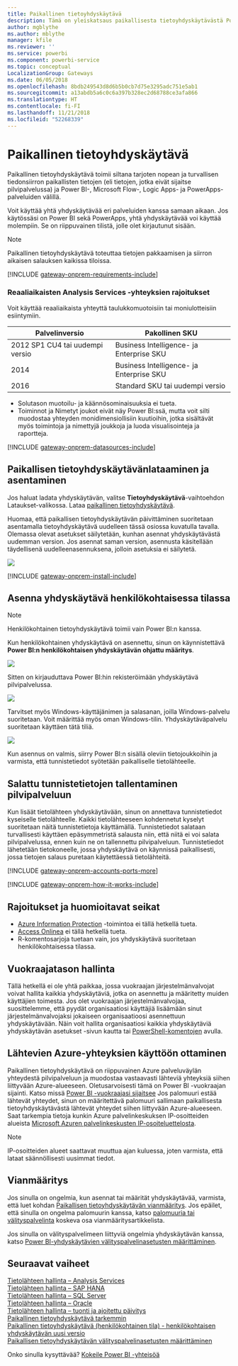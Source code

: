 ```yaml
---
title: Paikallinen tietoyhdyskäytävä
description: Tämä on yleiskatsaus paikallisesta tietoyhdyskäytävästä Power BI:lle. Voit käyttää tätä yhdyskäytävää DirectQueryn tietolähteiden kanssa. Voit käyttää myös tätä yhdyskäytävää päivittämään pilvipalvelun tietojoukkoja paikallisten tietojen kanssa.
author: mgblythe
ms.author: mblythe
manager: kfile
ms.reviewer: ''
ms.service: powerbi
ms.component: powerbi-service
ms.topic: conceptual
LocalizationGroup: Gateways
ms.date: 06/05/2018
ms.openlocfilehash: 8bdb249543d8d6b5b0cb7d75e3295adc751e5ab1
ms.sourcegitcommit: a13abdb5a6c0c6a397b328ec2d68788ce3afa866
ms.translationtype: HT
ms.contentlocale: fi-FI
ms.lasthandoff: 11/21/2018
ms.locfileid: "52268339"
---
```

# <a name="on-premises-data-gateway"></a>Paikallinen tietoyhdyskäytävä

Paikallinen tietoyhdyskäytävä toimii siltana tarjoten nopean ja turvallisen tiedonsiirron paikallisten tietojen (eli tietojen, jotka eivät sijaitse pilvipalvelussa) ja Power BI-, Microsoft Flow-, Logic Apps- ja PowerApps-palveluiden välillä.

Voit käyttää yhtä yhdyskäytävää eri palveluiden kanssa samaan aikaan. Jos käytössäsi on Power BI sekä PowerApps, yhtä yhdyskäytävää voi käyttää molempiin. Se on riippuvainen tilistä, jolle olet kirjautunut sisään.

> [!NOTE]
> Paikallinen tietoyhdyskäytävä toteuttaa tietojen pakkaamisen ja siirron aikaisen salauksen kaikissa tiloissa.

<!-- Shared Requirements Include -->
[!INCLUDE [gateway-onprem-requirements-include](./includes/gateway-onprem-requirements-include.md)]

### <a name="limitations-of-analysis-services-live-connections"></a>Reaaliaikaisten Analysis Services -yhteyksien rajoitukset

Voit käyttää reaaliaikaista yhteyttä taulukkomuotoisiin tai moniulotteisiin esiintymiin.

| **Palvelinversio** | **Pakollinen SKU** |
| --- | --- |
| 2012 SP1 CU4 tai uudempi versio |Business Intelligence- ja Enterprise SKU |
| 2014 |Business Intelligence- ja Enterprise SKU |
| 2016 |Standard SKU tai uudempi versio |

* Solutason muotoilu- ja käännösominaisuuksia ei tueta.
* Toiminnot ja Nimetyt joukot eivät näy Power BI:ssä, mutta voit silti muodostaa yhteyden monidimensiollisiin kuutioihin, jotka sisältävät myös toimintoja ja nimettyjä joukkoja ja luoda visualisointeja ja raportteja.

<!-- Shared Install steps Include -->
[!INCLUDE [gateway-onprem-datasources-include](./includes/gateway-onprem-datasources-include.md)]

## <a name="download-and-install-the-on-premises-data-gateway"></a>Paikallisen tietoyhdyskäytävänlataaminen ja asentaminen

Jos haluat ladata yhdyskäytävän, valitse **Tietoyhdyskäytävä**-vaihtoehdon Lataukset-valikossa. Lataa [paikallinen tietoyhdyskäytävä](http://go.microsoft.com/fwlink/?LinkID=820925).

Huomaa, että paikallisen tietoyhdyskäytävän päivittäminen suoritetaan asentamalla tietoyhdyskäytävä uudelleen tässä osiossa kuvatulla tavalla. Olemassa olevat asetukset säilytetään, kunhan asennat yhdyskäytävästä uudemman version. Jos asennat saman version, asennusta käsitellään täydellisenä uudelleenasennuksena, jolloin asetuksia ei säilytetä.

![](media/service-gateway-onprem/powerbi-download-data-gateway.png)

<!-- Shared Install steps Include -->
[!INCLUDE [gateway-onprem-install-include](./includes/gateway-onprem-install-include.md)]

## <a name="install-the-gateway-in-personal-mode"></a>Asenna yhdyskäytävä henkilökohtaisessa tilassa

> [!NOTE]
> Henkilökohtainen tietoyhdyskäytävä toimii vain Power BI:n kanssa.

Kun henkilökohtainen yhdyskäytävä on asennettu, sinun on käynnistettävä **Power BI:n henkilökohtaisen yhdyskäytävän ohjattu määritys**.

![](media/service-gateway-onprem/personal-gateway-launch-configuration.png)

Sitten on kirjauduttava Power BI:hin rekisteröimään yhdyskäytävä pilvipalvelussa.

![](media/service-gateway-onprem/personal-gateway-signin.png)

Tarvitset myös Windows-käyttäjänimen ja salasanan, joilla Windows-palvelu suoritetaan. Voit määrittää myös oman Windows-tilin. Yhdyskäytäväpalvelu suoritetaan käyttäen tätä tiliä.

![](media/service-gateway-onprem/personal-gateway-windows-service.png)

Kun asennus on valmis, siirry Power BI:n sisällä oleviin tietojoukkoihin ja varmista, että tunnistetiedot syötetään paikalliselle tietolähteelle.

<a name="credentials"></a>

## <a name="storing-encrypted-credentials-in-the-cloud"></a>Salattu tunnistetietojen tallentaminen pilvipalveluun

Kun lisäät tietolähteen yhdyskäytävään, sinun on annettava tunnistetiedot kyseiselle tietolähteelle. Kaikki tietolähteeseen kohdennetut kyselyt suoritetaan näitä tunnistetietoja käyttämällä. Tunnistetiedot salataan turvallisesti käyttäen epäsymmetristä salausta niin, että niitä ei voi salata pilvipalvelussa, ennen kuin ne on tallennettu pilvipalveluun. Tunnistetiedot lähetetään tietokoneelle, jossa yhdyskäytävä on käynnissä paikallisesti, jossa tietojen salaus puretaan käytettäessä tietolähteitä.

<!-- Account and Port information -->
[!INCLUDE [gateway-onprem-accounts-ports-more](./includes/gateway-onprem-accounts-ports-more.md)]

<!-- How the gateway works -->
[!INCLUDE [gateway-onprem-how-it-works-include](./includes/gateway-onprem-how-it-works-include.md)]

## <a name="limitations-and-considerations"></a>Rajoitukset ja huomioitavat seikat

* [Azure Information Protection](https://docs.microsoft.com/microsoft-365/enterprise/protect-files-with-aip
) -toimintoa ei tällä hetkellä tueta.
* [Access Onlinea](https://products.office.com/en-us/access) ei tällä hetkellä tueta.
* R-komentosarjoja tuetaan vain, jos yhdyskäytävä suoritetaan henkilökohtaisessa tilassa.

## <a name="tenant-level-administration"></a>Vuokraajatason hallinta

Tällä hetkellä ei ole yhtä paikkaa, jossa vuokraajan järjestelmänvalvojat voivat hallita kaikkia yhdyskäytäviä, jotka on asennettu ja määritetty muiden käyttäjien toimesta.  Jos olet vuokraajan järjestelmänvalvojaa, suosittelemme, että pyydät organisaatiosi käyttäjiä lisäämään sinut järjestelmänvalvojaksi jokaiseen organisaatioosi asennettuun yhdyskäytävään. Näin voit hallita organisaatiosi kaikkia yhdyskäytäviä yhdyskäytävän asetukset -sivun kautta tai [PowerShell-komentojen](https://docs.microsoft.com/power-bi/service-gateway-high-availability-clusters#powershell-support-for-gateway-clusters) avulla. 

## <a name="enabling-outbound-azure-connections"></a>Lähtevien Azure-yhteyksien käyttöön ottaminen

Paikallinen tietoyhdyskäytävä on riippuvainen Azure palveluväylän yhteydestä pilvipalveluun ja muodostaa vastaavasti lähteviä yhteyksiä siihen liittyvään Azure-alueeseen. Oletusarvoisesti tämä on Power BI -vuokraajan sijainti. Katso missä [Power BI -vuokraajasi sijaitsee](https://powerbi.microsoft.com/en-us/documentation/powerbi-admin-where-is-my-tenant-located/)
Jos palomuuri estää lähtevät yhteydet, sinun on määritettävä palomuuri sallimaan paikallisesta tietoyhdyskäytävästä lähtevät yhteydet siihen liittyvään Azure-alueeseen. Saat tarkempia tietoja kunkin Azure palvelinkeskuksen IP-osoitteiden alueista [Microsoft Azuren palvelinkeskusten IP-osoiteluettelosta](https://www.microsoft.com/download/details.aspx?id=41653).
> [!NOTE]
> IP-osoitteiden alueet saattavat muuttua ajan kuluessa, joten varmista, että lataat säännöllisesti uusimmat tiedot. 

## <a name="troubleshooting"></a>Vianmääritys

Jos sinulla on ongelmia, kun asennat tai määrität yhdyskäytävää, varmista, että luet kohdan [Paikallisen tietoyhdyskäytävän vianmääritys](service-gateway-onprem-tshoot.md). Jos epäilet, että sinulla on ongelma palomuurin kanssa, katso [palomuuria tai välityspalvelinta](service-gateway-onprem-tshoot.md#firewall-or-proxy) koskeva osa vianmääritysartikkelista.

Jos sinulla on välityspalvelimeen liittyviä ongelmia yhdyskäytävän kanssa, katso [Power BI-yhdyskäytävien välityspalvelinasetusten määrittäminen](service-gateway-proxy.md).

## <a name="next-steps"></a>Seuraavat vaiheet

[Tietolähteen hallinta – Analysis Services](service-gateway-enterprise-manage-ssas.md)  
[Tietolähteen hallinta – SAP HANA](service-gateway-enterprise-manage-sap.md)  
[Tietolähteen hallinta – SQL Server](service-gateway-enterprise-manage-sql.md)  
[Tietolähteen hallinta – Oracle](service-gateway-onprem-manage-oracle.md)  
[Tietolähteen hallinta – tuonti ja ajoitettu päivitys](service-gateway-enterprise-manage-scheduled-refresh.md)  
[Paikallinen tietoyhdyskäytävä tarkemmin](service-gateway-onprem-indepth.md)  
[Paikallinen tietoyhdyskäytävä (henkilökohtainen tila) - henkilökohtaisen yhdyskäytävän uusi versio](service-gateway-personal-mode.md)  
[Paikallisen tietoyhdyskäytävän välityspalvelinasetusten määrittäminen](service-gateway-proxy.md)  

Onko sinulla kysyttävää? [Kokeile Power BI -yhteisöä](http://community.powerbi.com/)
